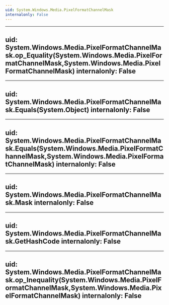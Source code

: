 ```yaml
---
uid: System.Windows.Media.PixelFormatChannelMask
internalonly: False
---
```


---
uid: System.Windows.Media.PixelFormatChannelMask.op_Equality(System.Windows.Media.PixelFormatChannelMask,System.Windows.Media.PixelFormatChannelMask)
internalonly: False
---

---
uid: System.Windows.Media.PixelFormatChannelMask.Equals(System.Object)
internalonly: False
---

---
uid: System.Windows.Media.PixelFormatChannelMask.Equals(System.Windows.Media.PixelFormatChannelMask,System.Windows.Media.PixelFormatChannelMask)
internalonly: False
---

---
uid: System.Windows.Media.PixelFormatChannelMask.Mask
internalonly: False
---

---
uid: System.Windows.Media.PixelFormatChannelMask.GetHashCode
internalonly: False
---

---
uid: System.Windows.Media.PixelFormatChannelMask.op_Inequality(System.Windows.Media.PixelFormatChannelMask,System.Windows.Media.PixelFormatChannelMask)
internalonly: False
---
